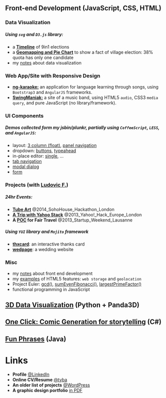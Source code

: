 ## Front-end Development (JavaScript, CSS, HTML)

### Data Visualization
##### Using `svg` and `D3.js` library:
- a [**Timeline**](http://jsbin.com/buziva) of 9in1 elections
- a [**Geomapping and Pie Chart**](http://pomme15.github.io/d3-electionTW-map/index.html) to show a fact of village election: 38% quota has only one candidate 
- my [notes](http://dodolab.tumblr.com/) about data visualization

### Web App/Site with Responsive Design
- [**ng-karaoke:**](http://pomme15.github.io/ng-karaoke/app/#/template3/aufuns) 
  an application for language learning through songs, 
  using `Bootstrap3` and `AngularJS` frameworks.
- [**SwingManiak:**](http://pomme15.github.io/dodolab-swingmaniak) 
  a site of a music band, using HTML5 `audio`, CSS3 `media query`, 
  and pure JavaScript (no library/framework).

### UI Components
##### Demos collected form my jsbin/plunkr, partially using `CoffeeScript`, `LESS`, and `AngularJS`:
- layout: 
  [3 column (float)](http://jsbin.com/yicon/7/edit?html,css,output), 
  [panel navigation](http://plnkr.co/edit/Yiwerr?p=preview)
- dropdown: 
  [buttons](http://embed.plnkr.co/VSBCWNKFDhs3gp4f1gHR/preview),
  [typeahead](http://plnkr.co/edit/VO84kAFmyxsPcJBYderI?p=preview)
- in-place editor: [single](http://plnkr.co/edit/i217Md?p=preview), ...
- [tab navigation](http://embed.plnkr.co/fA80SHd6cdtqNkXZG5ne/preview)
- [modal dialog](http://embed.plnkr.co/Z43tWC9GglqrEzwMf9h4/preview)
- [form](http://plnkr.co/edit/yiTrlQDpWmM7eYe2Q2q3?p=preview)

### Projects (with [Ludovic F.](https://github.com/lazybean?tab=repositories))
##### 24hr Events:
- **[Tube Art](http://pomme15.github.io/yhack2014-map-voronoi/examples/stations/)** @2014_SohoHouse_Hackathon_London
- **[A Trip with Yahoo Stack](http://hacks.developer.yahoo.com/hack/yahoo-hack-europe-london/yoo-travel/event_9/hack_568)** @2013_Yahoo!_Hack_Europe_London
- **A [POC](http://lazybean.github.io/startupWE2012/view) for Fair Travel** @2013_Startup_Weekend_Lausanne

##### Using `YUI` library and `Mojito` framework
- **[thxcard](http://pomme15.github.io/dodolab-thxcard)**: an interactive thanks card
- **[wedpage](http://chanfardel.herokuapp.com/#main)**: a wedding website

### Misc
- my [notes](http://seedpom.tumblr.com) about front end development
- my [examples](http://pomme15.wordpress.com/projects/firsthtml5/) of HTML5 features: `web storage` and `geolocation`
- Project Euler: 
  [gcd()](http://jsbin.com/hehaca/1/edit), 
  [sumEvenFibonacci()](http://jsbin.com/honome/3/edit?js,console),
  [largestPrimeFactor()](http://jsbin.com/ruboq/1/edit?js,console)
- functional programming in JavaScript


## [3D Data Visualization](http://pomme15.wordpress.com/projects/datacraft) (Python + Panda3D)
## [One Click: Comic Generation for storytelling](http://pomme15.wordpress.com/projects/comic-generation) (C#) 
## [Fun Phrases](http://pomme15.wordpress.com/projects/funphrases/) (Java)


Links
===========
- **Profile** [@LinkedIn](http://uk.linkedin.com/pub/chia-jung-apple-chan-fardel/31/564/962/)
- **Online CV/Resume** [@tyba](http://tyba.com/applechanfardel/)
- **An older list of projects** [@WordPress](http://pomme15.wordpress.com/projects/)
- **A graphic design portfolio** [in PDF](http://pomme15.files.wordpress.com/2011/03/design_cjchanapple.pdf)
